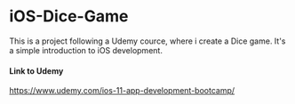 # iOS-Dice-Game #

This is a project following a Udemy cource, where i create a Dice game. It's a simple introduction to iOS development.

#### Link to Udemy ####
https://www.udemy.com/ios-11-app-development-bootcamp/

